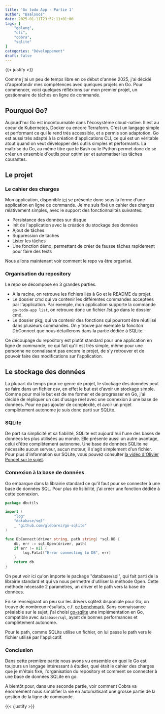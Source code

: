 ```yaml
---
title: 'Go todo App - Partie 1'
author: "Baalooos"
date: 2025-01-11T23:52:11+01:00
tags: [
    "golang",
    "cli",
    "cobra",
    "sqlite"
]
categories: "Développement"
draft: false
---
```


{{< justify >}}

Comme j'ai un peu de temps libre en ce début d'année 2025, j'ai décidé d'approfondir mes compétences avec quelques projets en Go. Pour commencer, voici quelques réfléxions sur mon premier projet, un gestionnaire de tâches en ligne de commande.

## Pourquoi Go?

Aujourd'hui Go est incontournable dans l'écosystème cloud-native. Il est au coeur de Kubernetes, Docker ou encore Terraform. C'est un langage simple et performant ce qui le rend très accessible, et a permis son adaptotion. Go est aussi très adapté à la création d'applications CLI, ce qui est un véritable atout quand on veut développer des outils simples et performants.
La maîtrise du Go, au même titre que le Bash ou le Python permet donc de se créer un ensemble d'outils pour optimiser et automatiser les tâches courantes.

## Le projet

### Le cahier des charges

Mon application, disponible [ici](https://github.com/baalooos/go-todo-app) se présente donc sous la forme d'une application en ligne de commande. Je me suis fixé un cahier des charges relativement simples, avec le support des fonctionnalités suivantes:

- Persistance des données sur disque
- Init de l'application avec la création du stockage des données
- Ajout de tâches
- Suppression de tâches
- Lister les tâches
- Une fonction démo, permettant de créer de fausse tâches rapidement pour faire des tests

Nous allons maintenant voir comment le repo va être organisé.

### Organisation du repository

Le repo se décompose en 3 grandes parties.

- A la racine, on retrouve les fichiers liés à Go et le README du projet.
- Le dossier cmd qui va contenir les différentes commandes acceptées par l'application. Par exemple, mon application supporte la commande `go-todo-app list`, on retrouve donc un fichier _list.go_ dans le dossier cmd.
- Le dossier pkg, qui va contenir des fonctions qui pourront être réutilisé dans plusieurs commandes. On y trouve par exemple la fonciton DbConnect que nous détaillerons dans la partie dédiée à SQLite.

Ce découpage du repository est plutôt standard pour une application en ligne de commande, ce qui fait qu'il est très simple, même pour une personne ne connaissant pas encore le projet, de s'y retrouver et de pouvoir faire des modifications sur l'application.

## Le stockage des données

La plupart du temps pour ce genre de projet, le stockage des données peut se faire dans un fichier csv, en effet le but est d'avoir un stockage simple. Comme pour moi le but est de me former et de progresser en Go, j'ai décidé de répliquer un cas d'usage réel avec une connexion à une base de données. Pour ne pas ajouter de complexité, et avoir un projet complètement autonome je suis donc parti sur SQLite.

### SQLite

De part sa simplicité et sa fiabilité, SQLite est aujourd'hui l'une des bases de données les plus utilisées au monde. Elle présente aussi un autre avantage, celui d'être complètement autonome. Une base de données SQLite ne nécessite aucun serveur, aucun moteur, il s'agit simplement d'un fichier. Pour plus d'information sur SQLite, vous pouvez consulter [la vidéo d'Olivier Poncet sur le sujet](https://www.youtube.com/watch?v=F1QJwihFs08&t=2s).

### Connexion à la base de données

Go embarque dans la librairie standard ce qu'il faut pour se connecter à une base de données SQL. Pour plus de lisibilité, j'ai créer une fonction dédiée à cette connexion.

```go
package dbutils

import (
    "log"
    "database/sql"
    _ "github.com/glebarez/go-sqlite"
)

func DbConnect(driver string, path string) *sql.DB {
    db, err := sql.Open(driver, path)
    if err != nil {
        log.Fatal("Error connecting to DB", err)
    }
    return db
}
```

On peut voir ici qu'on importe le package "database/sql", qui fait parti de la librairie standard et qui va nous permettre d'utiliser la méthode Open. Cette méthode nécessite 2 paramètres, un driver et le path vers la base de données.

En se renseignant un peu sur les drivers sqlite3 disponible pour Go, on trouve de nombreux résultats, c.f. [ce benchmark](https://github.com/cvilsmeier/go-sqlite-bench). Sans connaissance préalable sur le sujet, j'ai choisi [go-sqlite](https://github.com/glebarez/go-sqlite) une implémentation en Go, compatible avec `database/sql`, ayant de bonnes performances et complètement autonome.

Pour le path, comme SQLite utilise un fichier, on lui passe le path vers le fichier utilisé par l'applicatif.

### Conclusion

Dans cette première partie nous avons vu ensemble en quoi le Go est toujours un langage intéressant à étudier, quel était le cahier des charges que je m'étais fixé, l'organisation du repository et comment se connecter à une base de données SQLite en go.

A bientôt pour, dans une seconde partie, voir comment Cobra va énormément nous simplifier la vie en automatisant une grosse partie de la gestion de la ligne de commande.

{{< /justify >}}
